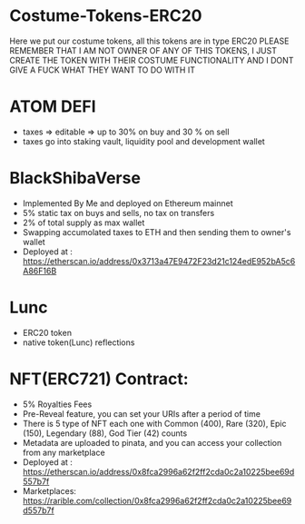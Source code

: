 # Costume-Tokens-ERC20
Here we put our costume tokens, all this tokens are in type ERC20
PLEASE REMEMBER THAT I AM NOT OWNER OF ANY OF THIS TOKENS, I JUST CREATE THE TOKEN WITH THEIR COSTUME FUNCTIONALITY AND I DONT GIVE A FUCK WHAT THEY WANT TO DO WITH IT

# ATOM DEFI
- taxes => editable => up to 30% on buy and 30 % on sell
- taxes go into staking vault, liquidity pool and development wallet

# BlackShibaVerse
- Implemented By Me and deployed on Ethereum mainnet
- 5% static tax on buys and sells, no tax on transfers
- 2% of total supply as max wallet
- Swapping accumolated taxes to ETH and then sending them to owner's wallet
- Deployed at : https://etherscan.io/address/0x3713a47E9472F23d21c124edE952bA5c6A86F16B

# Lunc
- ERC20 token
- native token(Lunc) reflections

# NFT(ERC721) Contract:
- 5% Royalties Fees
- Pre-Reveal feature, you can set your URIs after a period of time
- There is 5 type of NFT each one with Common (400), Rare (320), Epic (150), Legendary (88), God Tier (42) counts
- Metadata are uploaded to pinata, and you can access your collection from any marketplace
- Deployed at : https://etherscan.io/address/0x8fca2996a62f2ff2cda0c2a10225bee69d557b7f
- Marketplaces: https://rarible.com/collection/0x8fca2996a62f2ff2cda0c2a10225bee69d557b7f
